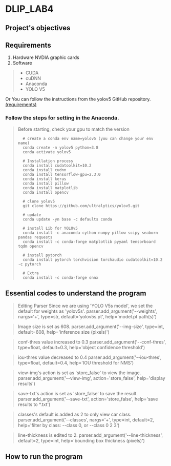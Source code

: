 # DLIP_LAB4

## Project's objectives

## Requirements
1. Hardware
NVDIA graphic cards
2. Software
> * CUDA
> * cuDNN
> * Anaconda
> * YOLO V5


    

Or You can follow the instructions from the yolov5 GitHub repository. [(requirements)](https://github.com/ultralytics/yolov5/blob/master/requirements.txt)


### Follow the steps for setting in the Anaconda. 
>   Before starting, check your gpu to match the version
>   
>       # create a conda env name=yolov5 (you can change your env name)
>       conda create -n yolov5 python=3.8
>       conda activate yolov5
>       
>       # Installation process
>       conda install cudatoolkit=10.2
>       conda install cudnn
>       conda install tensorflow-gpu=2.3.0
>       conda install keras
>       conda install pillow
>       conda install matplotlib
>       conda install opencv
>       
>       # clone yolov5
>       git clone https://github.com/ultralytics/yolov5.git
>       
>       # update
>       conda update -yn base -c defaults conda
>       
>       # install Lib for YOLOv5
>       conda install -c anaconda cython numpy pillow scipy seaborn pandas requests
>       conda install -c conda-forge matplotlib pyyaml tensorboard tqdm opencv 
>   
>       # install pytorch
>       conda install pytorch torchvision torchaudio cudatoolkit=10.2 -c pytorch
>      
>       # Extra
>       conda install -c conda-forge onnx
    
## Essential codes to understand the program

>   Editing Parser
>   Since we are using 'YOLO V5s model', we set the default for weights as 'yolov5s'.
>       parser.add_argument('--weights', nargs='+', type=str, default='yolov5s.pt', help='model.pt path(s)')

>   Image size is set as 608.
>       parser.add_argument('--img-size', type=int, default=608, help='inference size (pixels)')

>   conf-thres value increased to 0.3
>       parser.add_argument('--conf-thres', type=float, default=0.3, help='object confidence threshold')

>   iou-thres value decreased to 0.4
>       parser.add_argument('--iou-thres', type=float, default=0.4, help='IOU threshold for NMS')

>   view-img's action is set as 'store_false' to view the image. 
>       parser.add_argument('--view-img', action='store_false', help='display results')
    
>   save-txt's action is set as 'store_false' to save the result.
>       parser.add_argument('--save-txt', action='store_false', help='save results to *.txt')

>   classes's default is added as 2 to only view car class.
>       parser.add_argument('--classes', nargs='+', type=int, default=2, help='filter by class: --class 0, or --class 0 2 3')

>   line-thickness is edited to 2.
>       parser.add_argument('--line-thickness', default=2, type=int, help='bounding box thickness (pixels)')






## How to run the program
